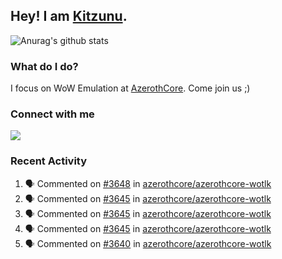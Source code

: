 ## Hey! I am [Kitzunu](https://Github.com/Kitzunu).

![Anurag's github stats](https://github-readme-stats.kitzunu.vercel.app/api?username=Kitzunu&show_icons=true)

### What do I do?

I focus on WoW Emulation at [AzerothCore](https://Github.com/AzerothCore). Come join us ;)

### Connect with me
[![](https://img.shields.io/badge/AzerothCore%20Discord-Connect%20with%20me!-green)](https://discord.com/invite/gkt4y2x)

### Recent Activity

<!--START_SECTION:activity-->
1. 🗣 Commented on [#3648](https://github.com/azerothcore/azerothcore-wotlk/issues/3648) in [azerothcore/azerothcore-wotlk](https://github.com/azerothcore/azerothcore-wotlk)
2. 🗣 Commented on [#3645](https://github.com/azerothcore/azerothcore-wotlk/issues/3645) in [azerothcore/azerothcore-wotlk](https://github.com/azerothcore/azerothcore-wotlk)
3. 🗣 Commented on [#3645](https://github.com/azerothcore/azerothcore-wotlk/issues/3645) in [azerothcore/azerothcore-wotlk](https://github.com/azerothcore/azerothcore-wotlk)
4. 🗣 Commented on [#3645](https://github.com/azerothcore/azerothcore-wotlk/issues/3645) in [azerothcore/azerothcore-wotlk](https://github.com/azerothcore/azerothcore-wotlk)
5. 🗣 Commented on [#3640](https://github.com/azerothcore/azerothcore-wotlk/issues/3640) in [azerothcore/azerothcore-wotlk](https://github.com/azerothcore/azerothcore-wotlk)
<!--END_SECTION:activity-->
